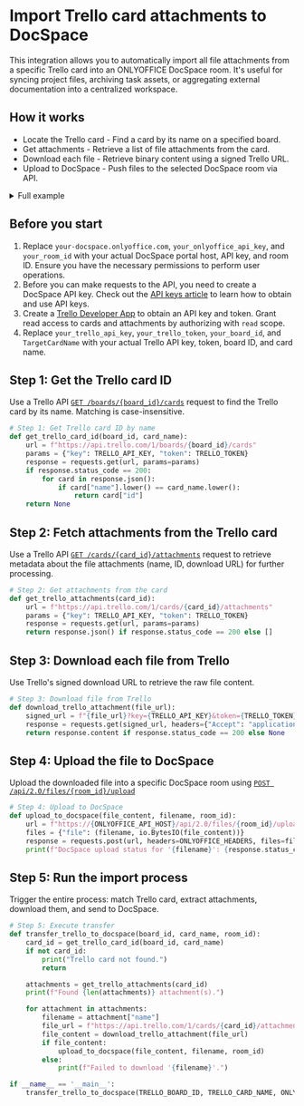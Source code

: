# Import Trello card attachments to DocSpace

This integration allows you to automatically import all file attachments from a specific Trello card into an ONLYOFFICE DocSpace room. It's useful for syncing project files, archiving task assets, or aggregating external documentation into a centralized workspace.

## How it works

- Locate the Trello card - Find a card by its name on a specified board.
- Get attachments - Retrieve a list of file attachments from the card.
- Download each file - Retrieve binary content using a signed Trello URL.
- Upload to DocSpace - Push files to the selected DocSpace room via API.

<details>
  <summary>Full example</summary>

```py
import requests, io

# DocSpace configuration
ONLYOFFICE_API_HOST = "your-docspace.onlyoffice.com"
ONLYOFFICE_API_KEY = "your_onlyoffice_api_key"
ONLYOFFICE_ROOM_ID = "your_room_id"

# Trello configuration
TRELLO_API_KEY = "your_trello_api_key"
TRELLO_TOKEN = "your_trello_token"
TRELLO_BOARD_ID = "your_board_id"
TRELLO_CARD_NAME = "TargetCardName"

# Headers for ONLYOFFICE authentication
ONLYOFFICE_HEADERS = {
    "Accept": "application/json",
    "Authorization": f"Bearer {ONLYOFFICE_API_KEY}",
    "Content-Type": "application/json"
}

# Step 1: Get Trello card ID by name
def get_trello_card_id(board_id, card_name):
    url = f"https://api.trello.com/1/boards/{board_id}/cards"
    params = {"key": TRELLO_API_KEY, "token": TRELLO_TOKEN}
    response = requests.get(url, params=params)
    if response.status_code == 200:
        for card in response.json():
            if card["name"].lower() == card_name.lower():
                return card["id"]
    return None

# Step 2: Get attachments from the card
def get_trello_attachments(card_id):
    url = f"https://api.trello.com/1/cards/{card_id}/attachments"
    params = {"key": TRELLO_API_KEY, "token": TRELLO_TOKEN}
    response = requests.get(url, params=params)
    return response.json() if response.status_code == 200 else []

# Step 3: Download file from Trello
def download_trello_attachment(file_url):
    signed_url = f"{file_url}?key={TRELLO_API_KEY}&token={TRELLO_TOKEN}"
    response = requests.get(signed_url, headers={"Accept": "application/json"})
    return response.content if response.status_code == 200 else None

# Step 4: Upload to DocSpace
def upload_to_docspace(file_content, filename, room_id):
    url = f"https://{ONLYOFFICE_API_HOST}/api/2.0/files/{room_id}/upload"
    files = {"file": (filename, io.BytesIO(file_content))}
    response = requests.post(url, headers=ONLYOFFICE_HEADERS, files=files)
    print(f"DocSpace upload status for '{filename}': {response.status_code}")

# Step 5: Execute transfer
def transfer_trello_to_docspace(board_id, card_name, room_id):
    card_id = get_trello_card_id(board_id, card_name)
    if not card_id:
        print("Trello card not found.")
        return

    attachments = get_trello_attachments(card_id)
    print(f"Found {len(attachments)} attachment(s).")

    for attachment in attachments:
        filename = attachment["name"]
        file_url = f"https://api.trello.com/1/cards/{card_id}/attachments/{attachment['id']}/download"
        file_content = download_trello_attachment(file_url)
        if file_content:
            upload_to_docspace(file_content, filename, room_id)
        else:
            print(f"Failed to download '{filename}'.")

if __name__ == '__main__':
    transfer_trello_to_docspace(TRELLO_BOARD_ID, TRELLO_CARD_NAME, ONLYOFFICE_ROOM_ID)
```

</details>

## Before you start

1. Replace `your-docspace.onlyoffice.com`, `your_onlyoffice_api_key`, and `your_room_id` with your actual DocSpace portal host, API key, and room ID. Ensure you have the necessary permissions to perform user operations.
2. Before you can make requests to the API, you need to create a DocSpace API key. Check out the [API keys article](/docspace/api-backend/get-started/authentication/api-keys/) to learn how to obtain and use API keys.
3. Create a [Trello Developer App](https://developer.atlassian.com/cloud/trello/power-ups/rest-api-client/) to obtain an API key and token. Grant read access to cards and attachments by authorizing with `read` scope.
4. Replace `your_trello_api_key`, `your_trello_token`, `your_board_id`, and `TargetCardName` with your actual Trello API key, token, board ID, and card name.

## Step 1: Get the Trello card ID

Use a Trello API [`GET /boards/{board_id}/cards`](https://developer.atlassian.com/cloud/trello/rest/api-group-boards/#api-boards-id-cards-get) request to find the Trello card by its name. Matching is case-insensitive.

```py
# Step 1: Get Trello card ID by name
def get_trello_card_id(board_id, card_name):
    url = f"https://api.trello.com/1/boards/{board_id}/cards"
    params = {"key": TRELLO_API_KEY, "token": TRELLO_TOKEN}
    response = requests.get(url, params=params)
    if response.status_code == 200:
        for card in response.json():
            if card["name"].lower() == card_name.lower():
                return card["id"]
    return None
```

## Step 2: Fetch attachments from the Trello card

Use a Trello API [`GET /cards/{card_id}/attachments`](https://developer.atlassian.com/cloud/trello/rest/api-group-cards/#api-cards-id-attachments-get) request to retrieve metadata about the file attachments (name, ID, download URL) for further processing.

``` py
# Step 2: Get attachments from the card
def get_trello_attachments(card_id):
    url = f"https://api.trello.com/1/cards/{card_id}/attachments"
    params = {"key": TRELLO_API_KEY, "token": TRELLO_TOKEN}
    response = requests.get(url, params=params)
    return response.json() if response.status_code == 200 else []
```

## Step 3: Download each file from Trello

Use Trello's signed download URL to retrieve the raw file content.

```py
# Step 3: Download file from Trello
def download_trello_attachment(file_url):
    signed_url = f"{file_url}?key={TRELLO_API_KEY}&token={TRELLO_TOKEN}"
    response = requests.get(signed_url, headers={"Accept": "application/json"})
    return response.content if response.status_code == 200 else None
```

## Step 4: Upload the file to DocSpace

Upload the downloaded file into a specific DocSpace room using [`POST /api/2.0/files/{room_id}/upload`](/docspace/api-backend/usage-api/upload-file)

```py
# Step 4: Upload to DocSpace
def upload_to_docspace(file_content, filename, room_id):
    url = f"https://{ONLYOFFICE_API_HOST}/api/2.0/files/{room_id}/upload"
    files = {"file": (filename, io.BytesIO(file_content))}
    response = requests.post(url, headers=ONLYOFFICE_HEADERS, files=files)
    print(f"DocSpace upload status for '{filename}': {response.status_code}")
```

## Step 5: Run the import process

Trigger the entire process: match Trello card, extract attachments, download them, and send to DocSpace.

```py
# Step 5: Execute transfer
def transfer_trello_to_docspace(board_id, card_name, room_id):
    card_id = get_trello_card_id(board_id, card_name)
    if not card_id:
        print("Trello card not found.")
        return

    attachments = get_trello_attachments(card_id)
    print(f"Found {len(attachments)} attachment(s).")

    for attachment in attachments:
        filename = attachment["name"]
        file_url = f"https://api.trello.com/1/cards/{card_id}/attachments/{attachment['id']}/download"
        file_content = download_trello_attachment(file_url)
        if file_content:
            upload_to_docspace(file_content, filename, room_id)
        else:
            print(f"Failed to download '{filename}'.")

if __name__ == '__main__':
    transfer_trello_to_docspace(TRELLO_BOARD_ID, TRELLO_CARD_NAME, ONLYOFFICE_ROOM_ID)
```
